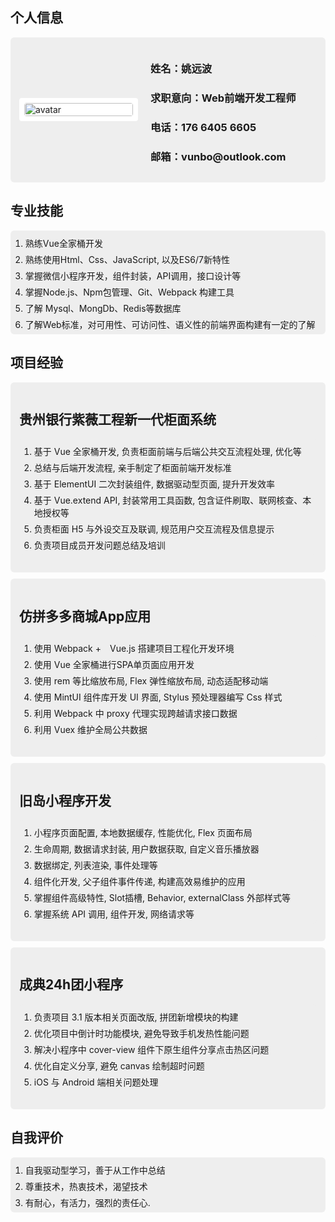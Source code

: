  <section>
    <h1>个人信息</h1>
    <div style='display: flex; align-items: center;border-radius: 6px; background: #eee;padding: 14px;'>
      <div style="width: 174px; border-radius:4px; margin-right: 20px; padding: 8px; background: #fff;">
        <img width="100%;" style="border-radius: 4px;" src="https://m.qpic.cn/psc?/V13nFzGw3RwqZt/ruAMsa53pVQWN7FLK88i5p7Mt705QLIzWGmSYDQzrzJrLB0YwjQ8gNnS7sm5oVNFVGl1EFOnlFrmYVP25QRgC7oaXA1zv8n19PfoUdWo3Og!/b&bo=7gIaBAAAAAABB9I!&rf=viewer_4" alt="avatar">
      </div>
      <div class="right">
        <h3>姓名：姚远波</h3>
        <h3>求职意向：Web前端开发工程师</h3>
        <h3>电话：176 6405 6605</h3>
        <h3>邮箱：vunbo@outlook.com</h3>
      </div>
    </div>
  </section>
 <section>
    <h1>专业技能</h1>
    <ol style="background: #eee;border-radius: 6px;padding-top: 10px;">
      <li style="padding-bottom:6px;">熟练Vue全家桶开发</li>
      <li style="padding-bottom:6px;">熟练使用Html、Css、JavaScript, 以及ES6/7新特性</li>
      <li style="padding-bottom:6px;">掌握微信小程序开发，组件封装，API调用，接口设计等</li>
      <li style="padding-bottom:6px;">掌握Node.js、Npm包管理、Git、Webpack 构建工具</li>
      <li style="padding-bottom:6px;">了解 Mysql、MongDb、Redis等数据库</li>
      <li style="padding-bottom:6px;">了解Web标准，对可用性、可访问性、语义性的前端界面构建有一定的了解</li>
    </ol>
  </section>
  <section>
    <h1>项目经验</h1>
    <div style="border-radius: 6px; background: #eee;padding: 14px;">
      <h2>贵州银行紫薇工程新一代柜面系统</h2>
      <ol style="background: #eee;border-radius: 6px;padding-top: 10px;">
        <li style="padding-bottom:6px;">基于 Vue 全家桶开发, 负责柜面前端与后端公共交互流程处理, 优化等</li>
        <li style="padding-bottom:6px;">总结与后端开发流程, 亲手制定了柜面前端开发标准</li>
        <li style="padding-bottom:6px;">基于 ElementUI 二次封装组件, 数据驱动型页面, 提升开发效率</li>
        <li style="padding-bottom:6px;">基于 Vue.extend API, 封装常用工具函数, 包含证件刷取、联网核查、本地授权等</li>
        <li style="padding-bottom:6px;">负责柜面 H5 与外设交互及联调, 规范用户交互流程及信息提示</li>
        <li style="padding-bottom:6px;">负责项目成员开发问题总结及培训</li>
      </ol>
    </div>
    <div style="border-radius: 6px; background: #eee;padding: 14px;margin-top: 10px;">
      <h2>仿拼多多商城App应用</h2>
      <ol style="background: #eee;border-radius: 6px;padding-top: 10px;">
        <li style="padding-bottom:6px;">使用 Webpack +　Vue.js 搭建项目工程化开发环境</li>
        <li style="padding-bottom:6px;">使用 Vue 全家桶进行SPA单页面应用开发</li>
        <li style="padding-bottom:6px;">使用 rem 等比缩放布局, Flex 弹性缩放布局, 动态适配移动端</li>
        <li style="padding-bottom:6px;">使用 MintUI 组件库开发 UI 界面, Stylus 预处理器编写 Css 样式</li>
        <li style="padding-bottom:6px;">利用 Webpack 中 proxy 代理实现跨越请求接口数据</li>
        <li style="padding-bottom:6px;">利用 Vuex 维护全局公共数据</li>
      </ol>
    </div>
    <div style="border-radius: 6px; background: #eee;padding: 14px;margin-top: 10px;">
      <h2>旧岛小程序开发</h2>
      <ol style="background: #eee;border-radius: 6px;padding-top: 10px;">
        <li style="padding-bottom:6px;">小程序页面配置, 本地数据缓存, 性能优化, Flex 页面布局</li>
        <li style="padding-bottom:6px;">生命周期, 数据请求封装, 用户数据获取, 自定义音乐播放器</li>
        <li style="padding-bottom:6px;">数据绑定, 列表渲染, 事件处理等</li>
        <li style="padding-bottom:6px;">组件化开发, 父子组件事件传递, 构建高效易维护的应用</li>
        <li style="padding-bottom:6px;">掌握组件高级特性,  Slot插槽, Behavior, externalClass 外部样式等</li>
        <li style="padding-bottom:6px;">掌握系统 API 调用, 组件开发, 网络请求等</li>
      </ol>
    </div>
    <div style="border-radius: 6px; background: #eee;padding: 14px; margin-top: 10px;">
      <h2>成典24h团小程序</h2>
      <ol style="background: #eee;border-radius: 6px;padding-top: 10px;">
        <li style="padding-bottom:6px;">负责项目 3.1 版本相关页面改版, 拼团新增模块的构建</li>
        <li style="padding-bottom:6px;">优化项目中倒计时功能模块, 避免导致手机发热性能问题</li>
        <li style="padding-bottom:6px;">解决小程序中 cover-view 组件下原生组件分享点击热区问题</li>
        <li style="padding-bottom:6px;">优化自定义分享, 避免 canvas 绘制超时问题</li>
        <li style="padding-bottom:6px;">iOS 与 Android 端相关问题处理</li>
      </ol>
    </div>
  </section>
<section>
    <h1>自我评价</h1>
    <ol style="background: #eee;border-radius: 6px;padding-top: 10px;">
      <li style="padding-bottom: 6px;">自我驱动型学习，善于从工作中总结</li>
      <li style="padding-bottom: 6px;">尊重技术，热衷技术，渴望技术</li>
      <li style="padding-bottom: 6px;">有耐心，有活力，强烈的责任心.</li>
    </ol>
  </section>




